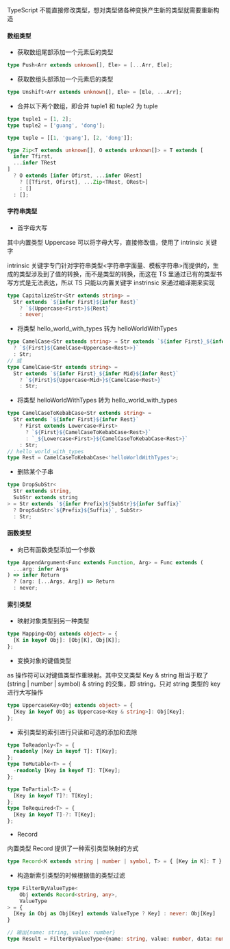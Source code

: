 TypeScript 不能直接修改类型，想对类型做各种变换产生新的类型就需要重新构造

#### 数组类型

- 获取数组尾部添加一个元素后的类型

```typescript
type Push<Arr extends unknown[], Ele> = [...Arr, Ele];
```

- 获取数组头部添加一个元素后的类型

```typescript
type Unshift<Arr extends unknown[], Ele> = [Ele, ...Arr];
```

- 合并以下两个数组，即合并 tuple1 和 tuple2 为 tuple

```typescript
type tuple1 = [1, 2];
type tuple2 = ['guang', 'dong'];

type tuple = [[1, 'guang'], [2, 'dong']];
```

```typescript
type Zip<T extends unknown[], O extends unknown[]> = T extends [
  infer Tfirst,
  ...infer TRest
]
  ? O extends [infer Ofirst, ...infer ORest]
    ? [[Tfirst, Ofirst], ...Zip<TRest, ORest>]
    : []
  : [];
```

#### 字符串类型

- 首字母大写

其中内置类型 Uppercase 可以将字母大写，直接修改值，使用了 intrinsic 关键字

intrinsic 关键字专门针对字符串类型<字符串字面量、模板字符串>而提供的，生成的类型涉及到了值的转换，而不是类型的转换，而这在 TS 里通过已有的类型书写方式是无法表达，所以 TS 只能以内置关键字 instrinsic 来通过编译期来实现

```typescript
type CapitalizeStr<Str extends string> =
  Str extends `${infer First}${infer Rest}`
    ? `${Uppercase<First>}${Rest}`
    : never;
```

- 将类型 hello_world_with_types 转为 helloWorldWithTypes

```typescript
type CamelCase<Str extends string> = Str extends `${infer First}_${infer Rest}`
  ? `${First}${CamelCase<Uppercase<Rest>>}`
  : Str;
// 或
type CamelCase<Str extends string> =
  Str extends `${infer First}_${infer Mid}${infer Rest}`
    ? `${First}${Uppercase<Mid>}${CamelCase<Rest>}`
    : Str;
```

- 将类型 helloWorldWithTypes 转为 hello_world_with_types

```ts
type CamelCaseToKebabCase<Str extends string> =
  Str extends `${infer First}${infer Rest}`
    ? First extends Lowercase<First>
      ? `${First}${CamelCaseToKebabCase<Rest>}`
      : `_${Lowercase<First>}${CamelCaseToKebabCase<Rest>}`
    : Str;
// hello_world_with_types
type Rest = CamelCaseToKebabCase<'helloWorldWithTypes'>;
```

- 删除某个子串

```typescript
type DropSubStr<
  Str extends string,
  SubStr extends string
> = Str extends `${infer Prefix}${SubStr}${infer Suffix}`
  ? DropSubStr<`${Prefix}${Suffix}`, SubStr>
  : Str;
```

#### 函数类型

- 向已有函数类型添加一个参数

```typescript
type AppendArgument<Func extends Function, Arg> = Func extends (
  ...arg: infer Args
) => infer Return
  ? (arg: [...Args, Arg]) => Return
  : never;
```

#### 索引类型

- 映射对象类型到另一种类型

```typescript
type Mapping<Obj extends object> = {
  [K in keyof Obj]: [Obj[K], Obj[K]];
};
```

- 变换对象的键值类型

as 操作符可以对键值类型作重映射。其中交叉类型 Key & string 相当于取了(string | number | symbol) & string 的交集，即 string，只对 string 类型的 key 进行大写操作

```typescript
type UppercaseKey<Obj extends object> = {
  [Key in keyof Obj as Uppercase<Key & string>]: Obj[Key];
};
```

- 索引类型的索引进行只读和可选的添加和去除

```typescript
type ToReadonly<T> = {
  readonly [Key in keyof T]: T[Key];
};
type ToMutable<T> = {
  -readonly [Key in keyof T]: T[Key];
};

type ToPartial<T> = {
  [Key in keyof T]?: T[Key];
};
type ToRequired<T> = {
  [Key in keyof T]-?: T[Key];
};
```

- Record

内置类型 Record 提供了一种索引类型映射的方式

```typescript
type Record<K extends string | number | symbol, T> = { [Key in K]: T };
```

- 构造新索引类型的时候根据值的类型过滤

```typescript
type FilterByValueType<
    Obj extends Record<string, any>,
    ValueType
> = {
  [Key in Obj as Obj[Key] extends ValueType ? Key] : never: Obj[Key]
}

// 输出{name: string, value: number}
type Result = FilterByValueType<{name: string, value: number, data: number[]}, 'string' | 'number'>
```
